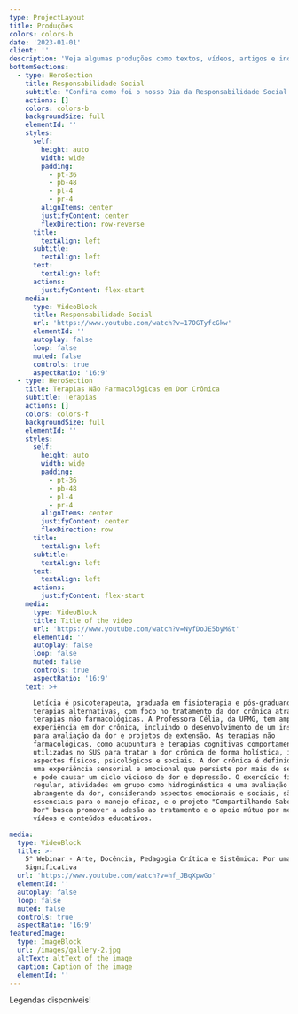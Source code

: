 ```yaml
---
type: ProjectLayout
title: Produções
colors: colors-b
date: '2023-01-01'
client: ''
description: 'Veja algumas produções como textos, vídeos, artigos e indicações.'
bottomSections:
  - type: HeroSection
    title: Responsabilidade Social
    subtitle: "Confira como foi o nosso Dia da Responsabilidade Social! \U0001F31F\U0001F64CAssista ao vídeo e veja o resultado do nosso compromisso em promover mudanças positivas. Gratidão a todos que participaram e contribuíram para essa causa! \U0001F496\U0001F44F"
    actions: []
    colors: colors-b
    backgroundSize: full
    elementId: ''
    styles:
      self:
        height: auto
        width: wide
        padding:
          - pt-36
          - pb-48
          - pl-4
          - pr-4
        alignItems: center
        justifyContent: center
        flexDirection: row-reverse
      title:
        textAlign: left
      subtitle:
        textAlign: left
      text:
        textAlign: left
      actions:
        justifyContent: flex-start
    media:
      type: VideoBlock
      title: Responsabilidade Social
      url: 'https://www.youtube.com/watch?v=17OGTyfcGkw'
      elementId: ''
      autoplay: false
      loop: false
      muted: false
      controls: true
      aspectRatio: '16:9'
  - type: HeroSection
    title: Terapias Não Farmacológicas em Dor Crônica
    subtitle: Terapias
    actions: []
    colors: colors-f
    backgroundSize: full
    elementId: ''
    styles:
      self:
        height: auto
        width: wide
        padding:
          - pt-36
          - pb-48
          - pl-4
          - pr-4
        alignItems: center
        justifyContent: center
        flexDirection: row
      title:
        textAlign: left
      subtitle:
        textAlign: left
      text:
        textAlign: left
      actions:
        justifyContent: flex-start
    media:
      type: VideoBlock
      title: Title of the video
      url: 'https://www.youtube.com/watch?v=NyfDoJE5byM&t'
      elementId: ''
      autoplay: false
      loop: false
      muted: false
      controls: true
      aspectRatio: '16:9'
    text: >+

      Letícia é psicoterapeuta, graduada em fisioterapia e pós-graduanda em
      terapias alternativas, com foco no tratamento da dor crônica através de
      terapias não farmacológicas. A Professora Célia, da UFMG, tem ampla
      experiência em dor crônica, incluindo o desenvolvimento de um instrumento
      para avaliação da dor e projetos de extensão. As terapias não
      farmacológicas, como acupuntura e terapias cognitivas comportamentais, são
      utilizadas no SUS para tratar a dor crônica de forma holística, integrando
      aspectos físicos, psicológicos e sociais. A dor crônica é definida como
      uma experiência sensorial e emocional que persiste por mais de seis meses
      e pode causar um ciclo vicioso de dor e depressão. O exercício físico
      regular, atividades em grupo como hidroginástica e uma avaliação
      abrangente da dor, considerando aspectos emocionais e sociais, são
      essenciais para o manejo eficaz, e o projeto "Compartilhando Saberes em
      Dor" busca promover a adesão ao tratamento e o apoio mútuo por meio de
      vídeos e conteúdos educativos.

media:
  type: VideoBlock
  title: >-
    5° Webinar - Arte, Docência, Pedagogia Crítica e Sistêmica: Por uma Educação
    Significativa
  url: 'https://www.youtube.com/watch?v=hf_JBqXpwGo'
  elementId: ''
  autoplay: false
  loop: false
  muted: false
  controls: true
  aspectRatio: '16:9'
featuredImage:
  type: ImageBlock
  url: /images/gallery-2.jpg
  altText: altText of the image
  caption: Caption of the image
  elementId: ''
---
```

Legendas disponíveis!
